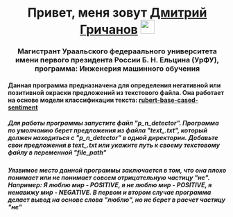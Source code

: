<h1 align="center">Привет, меня зовут <a href="https://github.com/users50" target="_blank">Дмитрий Гричанов</a> 
<img src="https://github.com/blackcater/blackcater/raw/main/images/Hi.gif" height="32"/></h1>
<h3 align="center">Магистрант Ураальского федераального университета имени первого президента России Б. Н. Ельцина (УрФУ), программа: Инженерия машинного обучения</h3>
<h4 align="left">Данная программа предназначена для определения негативной или позитивной окраски предложений из текстового файла. Она работает на основе модели классификации текста: <a href="https://huggingface.co/blanchefort/rubert-base-cased-sentiment">rubert-base-cased-sentiment</a>  </h4>
<h5 align="left">Для работы программы запустите файл "p_n_detector". Программа по умолчанию берет предложения из файла "text_.txt", который должен находиться с  "p_n_detector" в одной директории. Добавьте свои предложения в text_.txt или укажите путь к своему текстовому файлу в переменной "file_path"</h5>
<h5 align="left">Уязвимое место данной программы заключается в том, что она плохо понимает или не понимает совсем отрицательную частицу "не". Например: Я люблю мир - POSITIVE, я не люблю мир - POSITIVE, я ненавижу мир - NEGATIVE. В первом и втором случае программа делает вывод на основе слова "люблю", но не берет в расчет частицу "не"</h5>

